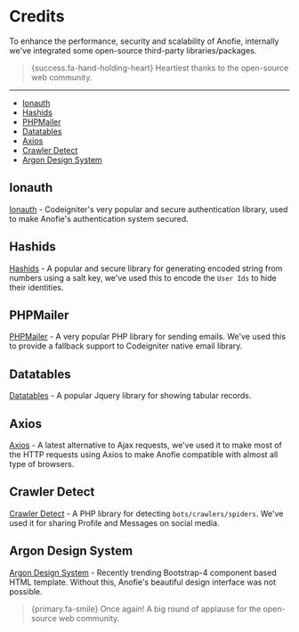 # Credits

To enhance the performance, security and scalability of Anofie, internally we've integrated some open-source third-party libraries/packages.

> {success.fa-hand-holding-heart} Heartiest thanks to the open-source web community.

---

- [Ionauth](#Ionauth)
- [Hashids](#Hashids)
- [PHPMailer](#PHPMailer)
- [Datatables](#Datatables)
- [Axios](#Axios)
- [Crawler Detect](#Crawler-Detect)
- [Argon Design System](#Argon-Design-System)


<a name="Ionauth"></a>
## Ionauth

[Ionauth](https://github.com/benedmunds/CodeIgniter-Ion-Auth) - Codeigniter's very popular and secure authentication library, used to make Anofie's authentication system secured.

<a name="Hashids"></a>
## Hashids

[Hashids](https://github.com/vinkla/hashids) - A popular and secure library for generating encoded string from numbers using a salt key, we've used this to encode the `User Ids` to hide their identities.


<a name="PHPMailer"></a>
## PHPMailer

[PHPMailer](https://github.com/PHPMailer/PHPMailer) - A very popular PHP library for sending emails. We've used this to provide a fallback support to Codeigniter native email library.


<a name="Datatables"></a>
## Datatables

[Datatables](https://github.com/DataTables/DataTables) - A popular Jquery library for showing tabular records.


<a name="Axios"></a>
## Axios

[Axios](https://github.com/axios/axios) - A latest alternative to Ajax requests, we've used it to make most of the HTTP requests using Axios to make Anofie compatible with almost all type of browsers.  


<a name="Crawler-Detect"></a>
## Crawler Detect

[Crawler Detect](https://github.com/JayBizzle/Crawler-Detect) - A PHP library for detecting `bots/crawlers/spiders`. We've used it for sharing Profile and Messages on social media.


<a name="Argon-Design-System"></a>
## Argon Design System

[Argon Design System](https://github.com/creativetimofficial/argon-design-system) - Recently trending Bootstrap-4 component based HTML template. Without this, Anofie's beautiful design interface was not possible.

> {primary.fa-smile} Once again! A big round of applause for the open-source web community.